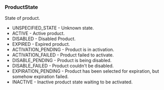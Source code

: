 ### ProductState
State of product.

- UNSPECIFIED_STATE - Unknown state.
- ACTIVE - Active product.
- DISABLED - Disabled Product.
- EXPIRED - Expired product.
- ACTIVATION_PENDING - Product is in activation.
- ACTIVATION_FAILED - Product failed to activate.
- DISABLE_PENDING - Product is being disabled.
- DISABLE_FAILED - Product couldn't be disabled.
- EXPIRATION_PENDING - Product has been selected for expiration, but somehow expiration failed.
- INACTIVE - Inactive product state waiting to be activated.
